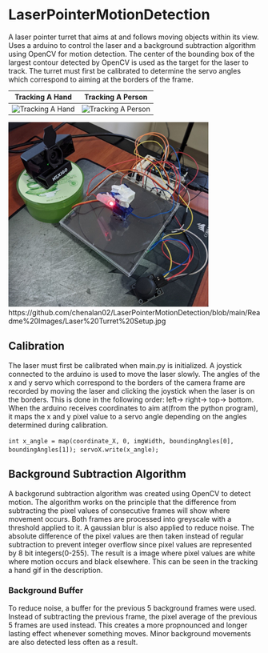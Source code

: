 # LaserPointerMotionDetection
A laser pointer turret that aims at and follows moving objects within its view. Uses a arduino to control the laser and a background subtraction algorithm using OpenCV for motion detection. The center of the bounding box of the largest contour detected by OpenCV is used as the target for the laser to track. The turret must first be calibrated to determine the servo angles which correspond to aiming at the borders of the frame.

Tracking A Hand          |  Tracking A Person
:-------------------------:|:-------------------------:
![Tracking A Hand](https://github.com/chenalan02/LaserPointerMotionDetection/blob/main/Readme%20Gifs/tracking%20hand.gif)  |  ![Tracking A Person](https://github.com/chenalan02/LaserPointerMotionDetection/blob/main/Readme%20Gifs/tracking%20person.gif)

<img src="https://github.com/chenalan02/LaserPointerMotionDetection/blob/main/Readme%20Images/Laser%20Turret%20Setup.jpg" width="400">
https://github.com/chenalan02/LaserPointerMotionDetection/blob/main/Readme%20Images/Laser%20Turret%20Setup.jpg

## Calibration
The laser must first be calibrated when main.py is initialized. A joystick connected to the arduino is used to move the laser slowly. The angles of the x and y servo which correspond to the borders of the camera frame are recorded by moving the laser and clicking the joystick when the laser is on the borders. This is done in the following order: left-> right-> top-> bottom. When the arduino receives coordinates to aim at(from the python program), it maps the x and y pixel value to a servo angle depending on the angles determined during calibration.

`int x_angle = map(coordinate_X, 0, imgWidth, boundingAngles[0], boundingAngles[1]);
        servoX.write(x_angle);`

## Background Subtraction Algorithm
A backgorund subtraction algorithm was created using OpenCV to detect motion. The algorithm works on the principle that the difference from subtracting the pixel values of consecutive frames will show where movement occurs. Both frames are processed into greyscale with a threshold applied to it. A gaussian blur is also applied to reduce noise. The absolute difference of the pixel values are then taken instead of regular subtraction to prevent integer overflow since pixel values are represented by 8 bit integers(0-255). The result is a image where pixel values are white where motion occurs and black elsewhere. This can be seen in the tracking a hand gif in the description.

### Background Buffer
To reduce noise, a buffer for the previous 5 background frames were used. Instead of subtracting the previous frame, the pixel average of the previous 5 frames are used instead. This creates a more propnounced and longer lasting effect whenever something moves. Minor background movements are also detected less often as a result.

